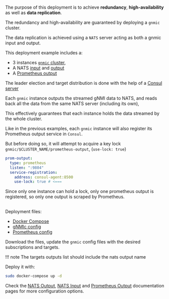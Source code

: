 The purpose of this deployment is to achieve __redundancy__, __high-availability__ as well as __data replication__.

The redundancy and high-availability are guaranteed by deploying a `gnmic` cluster.

The data replication is achieved using a `NATS` server acting as both a gnmic input and output.

This deployment example includes a:

- 3 instances [`gnmic` cluster](../../../user_guide/HA.md), 
- A NATS [input](../../../user_guide/inputs/nats_input.md) and [output](../../../user_guide/outputs/nats_output.md) 
- A [Prometheus output](../../../user_guide/outputs/prometheus_output.md)

The leader election and target distribution is done with the help of a [Consul server](https://www.consul.io/docs/introhttps://www.consul.io/docs/intro)

Each `gnmic` instance outputs the streamed gNMI data to NATS, and reads back all the data from the same NATS server (including its own),

This effectively guarantees that each instance holds the data streamed by the whole cluster.

Like in the previous examples, each `gnmic` instance will also register its Prometheus output service in `Consul`.

But before doing so, it will attempt to acquire a key lock `gnmic/$CLUSTER_NAME/prometheus-output`,  (`use-lock: true`)

```yaml
prom-output:
  type: prometheus
  listen: ":9804"
  service-registration:
    address: consul-agent:8500
    use-lock: true # <===
```

Since only one instance can hold a lock, only one prometheus output is registered, so only one output is scraped by Prometheus.

<div class="mxgraph" style="max-width:100%;border:1px solid transparent;margin:0 auto; display:block;" data-mxgraph="{&quot;page&quot;:12,&quot;zoom&quot;:1.4,&quot;highlight&quot;:&quot;#0000ff&quot;,&quot;nav&quot;:true,&quot;check-visible-state&quot;:true,&quot;resize&quot;:true,&quot;url&quot;:&quot;https://raw.githubusercontent.com/karimra/gnmic/diagrams/diagrams/cluster_nats_prometheus.drawio&quot;}"></div>

<script type="text/javascript" src="https://cdn.jsdelivr.net/gh/hellt/drawio-js@main/embed2.js?&fetch=https%3A%2F%2Fraw.githubusercontent.com%2Fkarimra%2Fgnmic%2Fdiagrams%2Fcluster_nats_prometheus.drawio" async></script>

Deployment files:

- [Docker Compose](https://github.com/karimra/gnmic/blob/main/examples/deployments/2.clusters/3.nats-input-prometheus-output/docker-compose/docker-compose.yaml)
- [gNMIc config](https://github.com/karimra/gnmic/blob/main/examples/deployments/2.clusters/3.nats-input-prometheus-output/docker-compose/gnmic.yaml)
- [Prometheus config](https://github.com/karimra/gnmic/blob/main/examples/deployments/2.clusters/3.nats-input-prometheus-output/docker-compose/prometheus/prometheus.yaml)

Download the files, update the `gnmic` config files with the desired subscriptions and targets.

!!! note
    The targets outputs list should include the nats output name

Deploy it with:

```bash
sudo docker-compose up -d
```

Check the  [NATS Output](../../../user_guide/outputs/nats_output.md), [NATS Input](../../../user_guide/inputs/nats_input.md) and  [Prometheus Output](../../../user_guide/outputs/influxdb_output.md) documentation pages for more configuration options.
